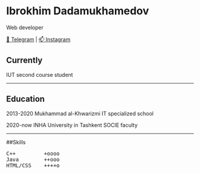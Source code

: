 
# Ibrokhim Dadamukhamedov
Web developer 

<div id="webaddress">
<a href="https://t.me/ibrohim_07_10">📩 Telegram</a> | <a href="https://www.instagram.com/ibroyimboy/">📫 Instagram</a>
</div>


## Currently

IUT second course student

<hr>

## Education

2013-2020 Mukhammad al-Khwarizmi IT specialized school

2020-now INHA University in Tashkent SOCIE faculty

<hr>

##Skills
<pre>
C++         +oooo
Java        ++ooo
HTML/CSS    ++++o

</pre>